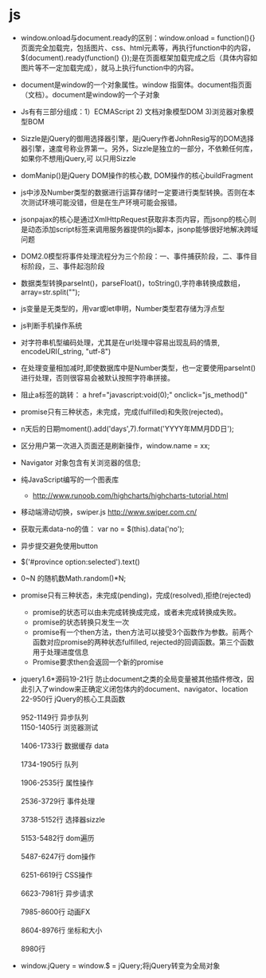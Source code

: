 js
===

* window.onload与document.ready的区别：window.onload = function(){}页面完全加载完，包括图片、css、html元素等，再执行function中的内容，$(document).ready(function() {});是在页面框架加载完成之后（具体内容如图片等不一定加载完成），就马上执行function中的内容。
* document是window的一个对象属性。window 指窗体。document指页面（文档）。document是window的一个子对象
* Js有有三部分组成：1）ECMAScript 2) 文档对象模型DOM 3)浏览器对象模型BOM
* Sizzle是jQuery的御用选择器引擎，是jQuery作者JohnResig写的DOM选择器引擎，速度号称业界第一。另外，Sizzle是独立的一部分，不依赖任何库，如果你不想用jQuery,可 以只用Sizzle
* domManip()是jQuery DOM操作的核心数,  DOM操作的核心buildFragment
* js中涉及Number类型的数据进行运算存储时一定要进行类型转换。否则在本次测试环境可能没错，但是在生产环境可能会报错。
* jsonpajax的核心是通过XmlHttpRequest获取非本页内容，而jsonp的核心则是动态添加script标签来调用服务器提供的js脚本，jsonp能够很好地解决跨域问题
* DOM2.0模型将事件处理流程分为三个阶段：一、事件捕获阶段，二、事件目标阶段，三、事件起泡阶段
* 数据类型转换parseInt()，parseFloat()，toString(),字符串转换成数组，array=str.split("");
* js变量是无类型的，用var或let申明，Number类型君存储为浮点型
* js判断手机操作系统
* 对字符串机型编码处理，尤其是在url处理中容易出现乱码的情景, encodeURI(_string, "utf-8")
* 在处理变量相加减时,即使数据库中是Number类型，也一定要使用parseInt()进行处理，否则很容易会被默认按照字符串拼接。
* 阻止a标签的跳转： a href="javascript:void(0);" onclick="js_method()"
* promise只有三种状态，未完成，完成(fulfilled)和失败(rejected)。
* n天后的日期moment().add('days',7).format('YYYY年MM月DD日');
* 区分用户第一次进入页面还是刷新操作，window.name = xx;
* Navigator 对象包含有关浏览器的信息;
* 纯JavaScript编写的一个图表库
    * http://www.runoob.com/highcharts/highcharts-tutorial.html
* 移动端滑动切换，swiper.js  http://www.swiper.com.cn/
* 获取元素data-no的值： var no = $(this).data('no');
* 异步提交避免使用button
* $('#province option:selected').text()

* 0~N 的随机数Math.random()*N;
* promise只有三种状态，未完成(pending)，完成(resolved),拒绝(rejected)
    * promise的状态可以由未完成转换成完成，或者未完成转换成失败。
    * promise的状态转换只发生一次
    * promise有一个then方法，then方法可以接受3个函数作为参数。前两个函数对应promise的两种状态fulfilled, rejected的回调函数。第三个函数用于处理进度信息
    * Promise要求then会返回一个新的promise
* jquery1.6*源码19-21行	防止document之类的全局变量被其他插件修改，因此引入了window来正确定义闭包体内的document、navigator、location  <br> 22-950行	jQuery的核心工具函数  <br>  
952-1149行	异步队列   <br>
1150-1405行	浏览器测试  <br>  
1406-1733行	数据缓存 data  <br>  
1734-1905行	队列  <br>  
1906-2535行	属性操作  <br>  
2536-3729行	事件处理  <br>  
3738-5152行	选择器sizzle  <br>  
5153-5482行	dom遍历  <br>  
5487-6247行	dom操作  <br>  
6251-6619行	CSS操作  <br>  
6623-7981行	异步请求  <br>  
7985-8600行	动画FX  <br>  
8604-8976行	坐标和大小  <br>  
8980行	
* window.jQuery = window.$ = jQuery;将jQuery转变为全局对象  <br>  
